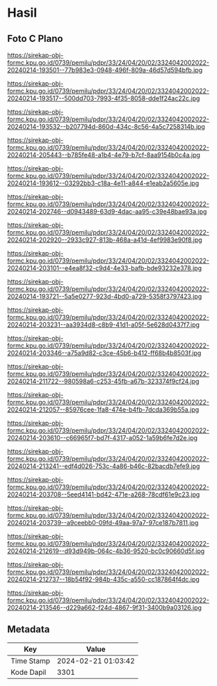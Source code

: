 # Hasil

## Foto C Plano

https://sirekap-obj-formc.kpu.go.id/0739/pemilu/pdpr/33/24/04/20/02/3324042002022-20240214-193501--77b983e3-0948-496f-809a-46d57d594bfb.jpg

https://sirekap-obj-formc.kpu.go.id/0739/pemilu/pdpr/33/24/04/20/02/3324042002022-20240214-193517--500dd703-7993-4f35-8058-dde1f24ac22c.jpg

https://sirekap-obj-formc.kpu.go.id/0739/pemilu/pdpr/33/24/04/20/02/3324042002022-20240214-193532--b207794d-860d-434c-8c56-4a5c7258314b.jpg

https://sirekap-obj-formc.kpu.go.id/0739/pemilu/pdpr/33/24/04/20/02/3324042002022-20240214-205443--b785fe48-a1b4-4e79-b7cf-8aa9154b0c4a.jpg

https://sirekap-obj-formc.kpu.go.id/0739/pemilu/pdpr/33/24/04/20/02/3324042002022-20240214-193612--03292bb3-c18a-4e11-a844-e1eab2a5605e.jpg

https://sirekap-obj-formc.kpu.go.id/0739/pemilu/pdpr/33/24/04/20/02/3324042002022-20240214-202746--d0943489-63d9-4dac-aa95-c39e48bae93a.jpg

https://sirekap-obj-formc.kpu.go.id/0739/pemilu/pdpr/33/24/04/20/02/3324042002022-20240214-202920--2933c927-813b-468a-a41d-4ef9983e90f8.jpg

https://sirekap-obj-formc.kpu.go.id/0739/pemilu/pdpr/33/24/04/20/02/3324042002022-20240214-203101--e4ea8f32-c9d4-4e33-bafb-bde93232e378.jpg

https://sirekap-obj-formc.kpu.go.id/0739/pemilu/pdpr/33/24/04/20/02/3324042002022-20240214-193721--5a5e0277-923d-4bd0-a729-5358f3797423.jpg

https://sirekap-obj-formc.kpu.go.id/0739/pemilu/pdpr/33/24/04/20/02/3324042002022-20240214-203231--aa3934d8-c8b9-41d1-a05f-5e628d0437f7.jpg

https://sirekap-obj-formc.kpu.go.id/0739/pemilu/pdpr/33/24/04/20/02/3324042002022-20240214-203346--a75a9d82-c3ce-45b6-b412-ff68b4b8503f.jpg

https://sirekap-obj-formc.kpu.go.id/0739/pemilu/pdpr/33/24/04/20/02/3324042002022-20240214-211722--980598a6-c253-45fb-a67b-323374f9cf24.jpg

https://sirekap-obj-formc.kpu.go.id/0739/pemilu/pdpr/33/24/04/20/02/3324042002022-20240214-212057--85976cee-1fa8-474e-b4fb-7dcda369b55a.jpg

https://sirekap-obj-formc.kpu.go.id/0739/pemilu/pdpr/33/24/04/20/02/3324042002022-20240214-203610--c66965f7-bd7f-4317-a052-1a59b6fe7d2e.jpg

https://sirekap-obj-formc.kpu.go.id/0739/pemilu/pdpr/33/24/04/20/02/3324042002022-20240214-213241--edf4d026-753c-4a86-b46c-82bacdb7efe9.jpg

https://sirekap-obj-formc.kpu.go.id/0739/pemilu/pdpr/33/24/04/20/02/3324042002022-20240214-203708--5eed4141-bd42-471e-a268-78cdf61e9c23.jpg

https://sirekap-obj-formc.kpu.go.id/0739/pemilu/pdpr/33/24/04/20/02/3324042002022-20240214-203739--a9ceebb0-09fd-49aa-97a7-97ce187b7811.jpg

https://sirekap-obj-formc.kpu.go.id/0739/pemilu/pdpr/33/24/04/20/02/3324042002022-20240214-212619--d93d949b-064c-4b36-9520-bc0c90660d5f.jpg

https://sirekap-obj-formc.kpu.go.id/0739/pemilu/pdpr/33/24/04/20/02/3324042002022-20240214-212737--18b54f92-984b-435c-a550-cc187864f4dc.jpg

https://sirekap-obj-formc.kpu.go.id/0739/pemilu/pdpr/33/24/04/20/02/3324042002022-20240214-213546--d229a662-f24d-4867-9f31-3400b9a03126.jpg


## Metadata

| Key        | Value               |
| ---------- | ------------------- |
| Time Stamp | 2024-02-21 01:03:42 |
| Kode Dapil | 3301                |



